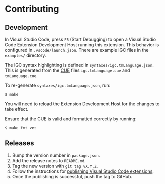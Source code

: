# Contributing

## Development

In Visual Studio Code, press `F5` (Start Debugging) to open a Visual Studio Code
Extension Development Host running this extension. This behavior is configured
in `.vscode/launch.json`. There are example IGC files in the `examples/`
directory.

The IGC syntax highlighting is defined in `syntaxes/igc.tmLanguage.json`. This
is generated from the [CUE](https://cuelang.org/) files `igc.tmLanguage.cue` and
`tmLanguage.cue`.

To re-generate `syntaxes/igc.tmLanguage.json`, run:

```console
$ make
```

You will need to reload the Extension Development Host for the changes to take
effect.

Ensure that the CUE is valid and formatted correctly by running:

```console
$ make fmt vet
```

## Releases

1. Bump the version number in `package.json`.
2. Add the release notes to `README.md`.
3. Tag the new version with `git tag vX.Y.Z`.
4. Follow the instructions for [publishing Visual Studio Code
   extensions](https://code.visualstudio.com/api/working-with-extensions/publishing-extension).
5. Once the publishing is successful, push the tag to GitHub.